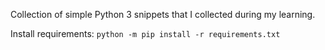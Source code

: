 Collection of simple Python 3 snippets that I collected during my learning.

Install requirements:
`python -m pip install -r requirements.txt`

